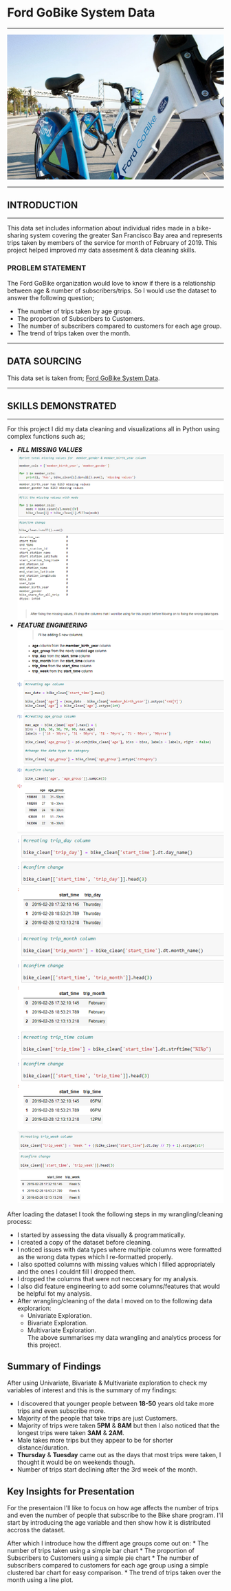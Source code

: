 # Ford GoBike System Data
___
![](images/ford_gobike.webp)
___
## INTRODUCTION
___
This data set includes information about individual rides made in a bike-sharing system covering the greater San Francisco Bay area and represents trips taken by members of the service for month of February of 2019. This project helped improved my data assesment & data cleaning skills.

### PROBLEM STATEMENT
The Ford GoBike organization would love to know if there is a relationship between age & number of subscribers/trips. So I would use the dataset to answer the following question;
* The number of trips taken by age group.
* The proportion of Subscribers to Customers.
* The number of subscribers compared to customers for each age group.
* The trend of trips taken over the month. 
___
## DATA SOURCING
This data set is taken from; [Ford GoBike System Data](https://www.fordgobike.com/system-data).
___
## SKILLS DEMONSTRATED
___
For this project I did my data cleaning and visualizations all in Python using complex functions such as;
* ___FILL MISSING VALUES___
![](images/fix_missing_values.png)
* ___FEATURE ENGINEERING___
![](images/feature_eng1.png)
![](images/feature_eng2.png)
![](images/feature_eng3.png)



After loading the dataset I took the following steps in my wrangling/cleaning process:
* I started by assessing the data visually & programmatically.
* I created a copy of the dataset before cleaning.
* I noticed issues with data types where multiple columns were formatted as the wrong data types which I re-formatted properly.
* I also spotted columns with missing values which I filled appropriately and the ones I couldnt fill I dropped them.
* I dropped the columns that were not neccesary for my analysis.
* I also did feature engineering to add some columns/features that would be helpful fot my analysis.
* After wrangling/cleaning of the data I moved on to the following data explorarion:
    * Univariate Exploration.
    * Bivariate Exploration.
    * Multivariate Exploration.  
The above summarises my data wrangling and analytics process for this project.

## Summary of Findings

After using Univariate, Bivariate & Multivariate exploration to check my variables of interest and this is the summary of my findings:
* I discovered that younger people between **18-50** years old take more trips and even subscribe more.
* Majority of the people that take trips are just Customers.
* Majority of trips were taken **5PM** & **8AM** but then I also noticed that the longest trips were taken **3AM** & **2AM**.
* Male takes more trips but they appear to be for shorter distance/duration.
* **Thursday** & **Tuesday** came out as the days that most trips were taken, I thought it would be on weekends though.
* Number of trips start declining after the 3rd week of the month.

## Key Insights for Presentation
For the presentaion I'll like to focus on how age affects the number of trips and even the number of people that subscribe to the Bike share program. I'll start by introducing the age variable and then show how it is distributed accross the dataset.

After which I introduce how the diffrent age groups come out on:
    * The number of trips taken using a simple bar chart
    * The proportion of Subscribers to Customers using a simple pie chart
    * The number of subscribers compared to customers for each age group using a simple clustered bar chart for easy comparison.
    * The trend of trips taken over the month using a line plot.
